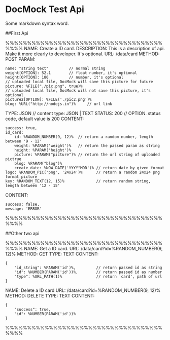 DocMock Test Api
===

Some markdown syntax word.

##First Api

%%%%%%%%%%%%%%%%%%%%%%%%%%%%%%%%%%%%%%%%
NAME: Create a ID card.
DESCRIPTION: This is a description of api. Make it more clearly to developer. It's optional.
URL: /data/card
METHOD: POST
PARAM:

    name: "string text"         // normal string
    weight[OPTION]: 52.1        // float number, it's optional
    height[OPTION]: 180         // number, it's optional
    // uploaded local file, DocMock will save this picture for future
    picture: %FILE("./pic.png", true)%
    // uploaded local file, DocMock will not save this picture, it's optional
    picture2[OPTION]: %FILE('./pic2.png')%
    blog: %URL("http://nodejs.in")%     // url link

TYPE: JSON  // content type: JSON | TEXT
STATUS: 200 // OPTION. status code, default value is 200
CONTENT:

    success: true,
    id_card:
        id: %RANDOM_NUMBER(9, 12)%  // return a random number, length between '9 - 12'
        weight: %PARAM('weight')%   // return the passed param as string
        height: %PARAM('height')%
        picture: %PARAM("picture")% // return the url string of uploaded pictrue
        blog: %PARAM("blog")%
        create_date: %NOW_DATE('YYYY"MDD')% // return date by given format
    logo: %RANDOM_PIC('png', '24x24')%      // return a random 24x24 png format picture
    key: %RANDOM_TEXT(12, 15)%              // return random string, length between '12 - 15'

CONTENT:

    success: false,
    message: 'ERROR'

%%%%%%%%%%%%%%%%%%%%%%%%%%%%%%%%%%%%%%%%


##Other two api

%%%%%%%%%%%%%%%%%%%%%%%%%%%%%%%%%%%%%%%%
NAME: Get a ID card.
URL: /data/card?id=%RANDOM_NUMBER(9, 12)%
METHOD: GET
TYPE: TEXT
CONTENT:

    {
        "id_string": %PARAM('id')%,         // return passed id as string
        "id": %NUMBER(PARAM('id'))%,        // return passed id as number
        "type": %URL_PATH(1)%               // return 'card', path of url
    }

NAME: Delete a ID card
URL: /data/card?id=%RANDOM_NUMBER(9, 12)%
METHOD: DELETE
TYPE: TEXT
CONTENT:

    {
        "success": true,
        "id": %NUMBER(PARAM('id'))%
    }

%%%%%%%%%%%%%%%%%%%%%%%%%%%%%%%%%%%%%%%%
